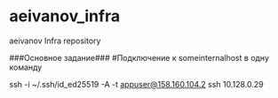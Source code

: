 # aeivanov_infra
aeivanov Infra repository

###Основное задание###
#Подключение к someinternalhost в одну команду

ssh -i ~/.ssh/id_ed25519 -A -t appuser@158.160.104.2 ssh 10.128.0.29

